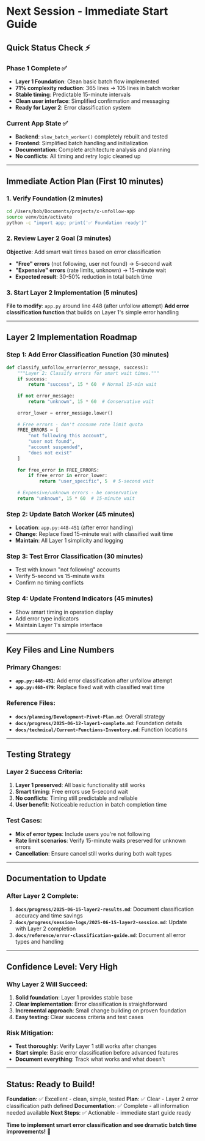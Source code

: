 # Next Session - Immediate Start Guide

## Quick Status Check ⚡

### **Phase 1 Complete** ✅
- **Layer 1 Foundation**: Clean basic batch flow implemented
- **71% complexity reduction**: 365 lines → 105 lines in batch worker
- **Stable timing**: Predictable 15-minute intervals
- **Clean user interface**: Simplified confirmation and messaging
- **Ready for Layer 2**: Error classification system

### **Current App State** ✅
- **Backend**: `slow_batch_worker()` completely rebuilt and tested
- **Frontend**: Simplified batch handling and initialization
- **Documentation**: Complete architecture analysis and planning
- **No conflicts**: All timing and retry logic cleaned up

---

## Immediate Action Plan (First 10 minutes)

### **1. Verify Foundation** (2 minutes)
```bash
cd /Users/bob/Documents/projects/x-unfollow-app
source venv/bin/activate
python -c "import app; print('✅ Foundation ready')"
```

### **2. Review Layer 2 Goal** (3 minutes)
**Objective**: Add smart wait times based on error classification
- **"Free" errors** (not following, user not found) → 5-second wait
- **"Expensive" errors** (rate limits, unknown) → 15-minute wait
- **Expected result**: 30-50% reduction in total batch time

### **3. Start Layer 2 Implementation** (5 minutes)
**File to modify**: `app.py` around line 448 (after unfollow attempt)
**Add error classification function** that builds on Layer 1's simple error handling

---

## Layer 2 Implementation Roadmap

### **Step 1: Add Error Classification Function** (30 minutes)
```python
def classify_unfollow_error(error_message, success):
    """Layer 2: Classify errors for smart wait times."""
    if success:
        return "success", 15 * 60  # Normal 15-min wait
    
    if not error_message:
        return "unknown", 15 * 60  # Conservative wait
    
    error_lower = error_message.lower()
    
    # Free errors - don't consume rate limit quota
    FREE_ERRORS = [
        "not following this account",
        "user not found", 
        "account suspended",
        "does not exist"
    ]
    
    for free_error in FREE_ERRORS:
        if free_error in error_lower:
            return "user_specific", 5  # 5-second wait
    
    # Expensive/unknown errors - be conservative
    return "unknown", 15 * 60  # 15-minute wait
```

### **Step 2: Update Batch Worker** (45 minutes)
- **Location**: `app.py:448-451` (after error handling)
- **Change**: Replace fixed 15-minute wait with classified wait time
- **Maintain**: All Layer 1 simplicity and logging

### **Step 3: Test Error Classification** (30 minutes)
- Test with known "not following" accounts
- Verify 5-second vs 15-minute waits
- Confirm no timing conflicts

### **Step 4: Update Frontend Indicators** (45 minutes)
- Show smart timing in operation display
- Add error type indicators
- Maintain Layer 1's simple interface

---

## Key Files and Line Numbers

### **Primary Changes**:
- **`app.py:448-451`**: Add error classification after unfollow attempt
- **`app.py:468-479`**: Replace fixed wait with classified wait time

### **Reference Files**:
- **`docs/planning/Development-Pivot-Plan.md`**: Overall strategy
- **`docs/progress/2025-06-12-layer1-complete.md`**: Foundation details
- **`docs/technical/Current-Functions-Inventory.md`**: Function locations

---

## Testing Strategy

### **Layer 2 Success Criteria**:
1. **Layer 1 preserved**: All basic functionality still works
2. **Smart timing**: Free errors use 5-second wait
3. **No conflicts**: Timing still predictable and reliable
4. **User benefit**: Noticeable reduction in batch completion time

### **Test Cases**:
- **Mix of error types**: Include users you're not following
- **Rate limit scenarios**: Verify 15-minute waits preserved for unknown errors
- **Cancellation**: Ensure cancel still works during both wait types

---

## Documentation to Update

### **After Layer 2 Complete**:
1. **`docs/progress/2025-06-15-layer2-results.md`**: Document classification accuracy and time savings
2. **`docs/progress/session-logs/2025-06-15-layer2-session.md`**: Update with Layer 2 completion
3. **`docs/reference/error-classification-guide.md`**: Document all error types and handling

---

## Confidence Level: Very High

### **Why Layer 2 Will Succeed**:
1. **Solid foundation**: Layer 1 provides stable base
2. **Clear implementation**: Error classification is straightforward
3. **Incremental approach**: Small change building on proven foundation
4. **Easy testing**: Clear success criteria and test cases

### **Risk Mitigation**:
- **Test thoroughly**: Verify Layer 1 still works after changes
- **Start simple**: Basic error classification before advanced features
- **Document everything**: Track what works and what doesn't

---

## Status: Ready to Build!

**Foundation**: ✅ Excellent - clean, simple, tested
**Plan**: ✅ Clear - Layer 2 error classification path defined
**Documentation**: ✅ Complete - all information needed available
**Next Steps**: ✅ Actionable - immediate start guide ready

**Time to implement smart error classification and see dramatic batch time improvements!** 🚀